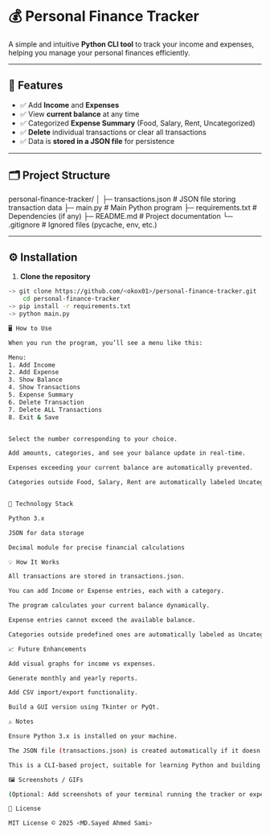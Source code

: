 # 💰 Personal Finance Tracker

A simple and intuitive **Python CLI tool** to track your income and expenses, helping you manage your personal finances efficiently.

---

## 📌 Features

- ✅ Add **Income** and **Expenses**
- ✅ View **current balance** at any time
- ✅ Categorized **Expense Summary** (Food, Salary, Rent, Uncategorized)
- ✅ **Delete** individual transactions or clear all transactions
- ✅ Data is **stored in a JSON file** for persistence

---

## 🗂 Project Structure

personal-finance-tracker/
│
├─ transactions.json # JSON file storing transaction data
├─ main.py # Main Python program
├─ requirements.txt # Dependencies (if any)
├─ README.md # Project documentation
└─ .gitignore # Ignored files (pycache, env, etc.)


---

## ⚙️ Installation

1. **Clone the repository**  
```bash
-> git clone https://github.com/<okox01>/personal-finance-tracker.git    
    cd personal-finance-tracker
-> pip install -r requirements.txt
-> python main.py

🖥️ How to Use

When you run the program, you’ll see a menu like this:

Menu:
1. Add Income
2. Add Expense
3. Show Balance
4. Show Transactions
5. Expense Summary
6. Delete Transaction
7. Delete ALL Transactions
8. Exit & Save


Select the number corresponding to your choice.

Add amounts, categories, and see your balance update in real-time.

Expenses exceeding your current balance are automatically prevented.

Categories outside Food, Salary, Rent are automatically labeled Uncategorized.


🔧 Technology Stack

Python 3.x

JSON for data storage

Decimal module for precise financial calculations

💡 How It Works

All transactions are stored in transactions.json.

You can add Income or Expense entries, each with a category.

The program calculates your current balance dynamically.

Expense entries cannot exceed the available balance.

Categories outside predefined ones are automatically labeled as Uncategorized.

📈 Future Enhancements

Add visual graphs for income vs expenses.

Generate monthly and yearly reports.

Add CSV import/export functionality.

Build a GUI version using Tkinter or PyQt.

⚠️ Notes

Ensure Python 3.x is installed on your machine.

The JSON file (transactions.json) is created automatically if it doesn’t exist.

This is a CLI-based project, suitable for learning Python and building a portfolio.

🖼 Screenshots / GIFs

(Optional: Add screenshots of your terminal running the tracker or expense summary)

📜 License

MIT License © 2025 <MD.Sayed Ahmed Sami>